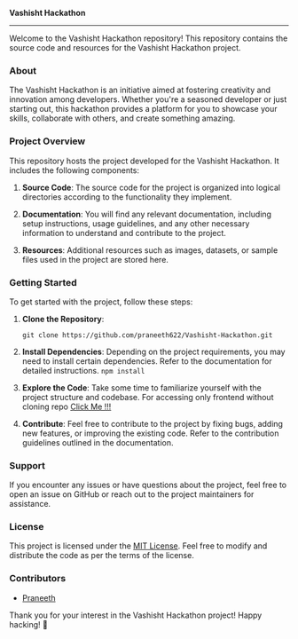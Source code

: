 **Vashisht Hackathon**

---

Welcome to the Vashisht Hackathon repository! This repository contains the source code and resources for the Vashisht Hackathon project.

### About
The Vashisht Hackathon is an initiative aimed at fostering creativity and innovation among developers. Whether you're a seasoned developer or just starting out, this hackathon provides a platform for you to showcase your skills, collaborate with others, and create something amazing.

### Project Overview
This repository hosts the project developed for the Vashisht Hackathon. It includes the following components:

1. **Source Code**: The source code for the project is organized into logical directories according to the functionality they implement.
   
2. **Documentation**: You will find any relevant documentation, including setup instructions, usage guidelines, and any other necessary information to understand and contribute to the project.

3. **Resources**: Additional resources such as images, datasets, or sample files used in the project are stored here.

### Getting Started
To get started with the project, follow these steps:

1. **Clone the Repository**: 
   ```
   git clone https://github.com/praneeth622/Vashisht-Hackathon.git
   ```

2. **Install Dependencies**:
   Depending on the project requirements, you may need to install certain dependencies. Refer to the documentation for detailed instructions.
   `npm install`

4. **Explore the Code**:
   Take some time to familiarize yourself with the project structure and codebase.
   For accessing only frontend without cloning repo [Click Me !!!](https://cycle-management.vercel.app/)
   

6. **Contribute**:
   Feel free to contribute to the project by fixing bugs, adding new features, or improving the existing code. Refer to the contribution guidelines outlined in the documentation.

### Support
If you encounter any issues or have questions about the project, feel free to open an issue on GitHub or reach out to the project maintainers for assistance.

### License
This project is licensed under the [MIT License](LICENSE). Feel free to modify and distribute the code as per the terms of the license.

### Contributors
- [Praneeth](https://github.com/praneeth622)

Thank you for your interest in the Vashisht Hackathon project! Happy hacking! 🚀
